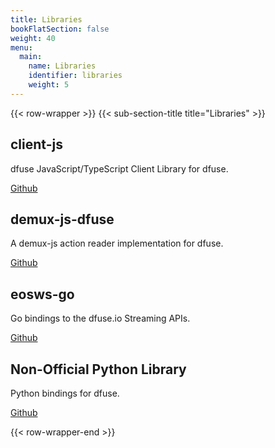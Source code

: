 ```yaml
---
title: Libraries
bookFlatSection: false
weight: 40
menu:
  main:
    name: Libraries
    identifier: libraries
    weight: 5
---
```


{{< row-wrapper >}}
{{< sub-section-title title="Libraries" >}}

## client-js

dfuse JavaScript/TypeScript Client Library for dfuse.

[Github](https://github.com/dfuse-io/client-js)

## demux-js-dfuse

A demux-js action reader implementation for dfuse.

[Github](https://github.com/dfuse-io/demux-js-dfuse)

## eosws-go

Go bindings to the dfuse.io Streaming APIs.

[Github](https://github.com/dfuse-io/eosws-go)

## Non-Official Python Library

Python bindings for dfuse.

[Github](https://github.com/th3ch33s3/dfuse-python)

{{< row-wrapper-end >}}